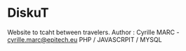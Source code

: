 # DiskuT
Website to tcaht between travelers.
Author : Cyrille MARC - cyrille.marc@epitech.eu
PHP / JAVASCRPIT / MYSQL

